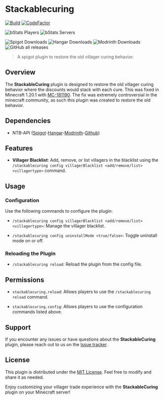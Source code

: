 # Stackablecuring

[![Build](https://github.com/spartacus04/StackableCuring/actions/workflows/gradle.yml/badge.svg)](https://github.com/spartacus04/StackableCuring/actions/workflows/gradle.yml)
[![CodeFactor](https://www.codefactor.io/repository/github/spartacus04/stackablecuring/badge)](https://www.codefactor.io/repository/github/spartacus04/stackablecuring)

![bStats Players](https://img.shields.io/bstats/players/20757)
![bStats Servers](https://img.shields.io/bstats/servers/20757)

![Spigot Downloads](https://img.shields.io/spiget/downloads/88098?label=Spigot%20Downloads)
![Hangar Downloads](https://img.shields.io/hangar/dt/StackableCuring?label=Hangar%20downloads)
![Modrinth Downloads](https://img.shields.io/modrinth/dt/Fsy9NpXv?label=Modrinth%20downloads&color=00cc00)
![GitHub all releases](https://img.shields.io/github/downloads/spartacus04/stackablecuring/total?label=Github%20downloads)

>A spigot plugin to restore the old villager curing behavior.

## Overview

The **StackableCuring** plugin is designed to restore the old villager curing behavior where the discounts would stack with each cure. This was fixed in Minecraft 1.20.1 with [MC-181190](https://bugs.mojang.com/browse/MC-181190). The fix was extremely controversial in the minecraft community, as such this plugin was created to restore the old behavior. 

## Dependencies

- NTB-API ([Spigot](https://www.spigotmc.org/resources/nbt-api.7939/)-[Hangar](https://hangar.papermc.io/tr7zw/NBTAPI)-[Modrinth](https://modrinth.com/plugin/nbtapi)-[Github](https://github.com/tr7zw/Item-NBT-API))

## Features

- **Villager Blacklist**: Add, remove, or list villagers in the blacklist using the `/stackablecuring config villagerBlacklist <add/remove/list> <villagertype>` command.

## Usage

### Configuration

Use the following commands to configure the plugin:

- `/stackablecuring config villagerBlacklist <add/remove/list> <villagertype>`: Manage the villager blacklist.

- `/stackablecuring config uninstallMode <true/false>`: Toggle uninstall mode on or off.

### Reloading the Plugin

- `/stackablecuring reload`: Reload the plugin from the config file.

## Permissions

- `stackablecuring.reload`: Allows players to use the `/stackablecuring reload` command.

- `stackablecuring.config`: Allows players to use the configuration commands listed above.

## Support

If you encounter any issues or have questions about the **StackableCuring** plugin, please reach out to us on the [Issue tracker](https://github.com/spartacus04/StackableCuring/issues).

## License

This plugin is distributed under the [MIT License](https://github.com/spartacus04/StackableCuring/blob/master/LICENSE). Feel free to modify and share it as needed.

Enjoy customizing your villager trade experience with the **StackableCuring** plugin on your Minecraft server!
